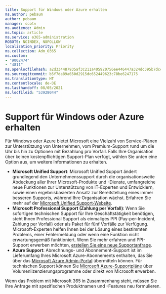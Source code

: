 ```yaml
---
title: Support für Windows oder Azure erhalten
ms.author: pebaum
author: pebaum
manager: scotv
ms.audience: Admin
ms.topic: article
ms.service: o365-administration
ROBOTS: NOINDEX, NOFOLLOW
localization_priority: Priority
ms.collection: Adm_O365
ms.custom:
- "9002474"
- "4811"
ms.openlocfilehash: a2d334487935af3c211a405920756ee446447a324dc395b7dcca253675ca9088
ms.sourcegitcommit: b5f7da89a650d2915dc652449623c78be6247175
ms.translationtype: HT
ms.contentlocale: de-DE
ms.lasthandoff: 08/05/2021
ms.locfileid: "53928044"
---
```

# <a name="get-support-for-windows-or-azure"></a>Support für Windows oder Azure erhalten

Für Windows oder Azure bietet Microsoft eine Vielzahl von Service-Plänen zur Unterstützung von Unternehmen, vom Premium-Support rund um die Uhr bis hin zu Optionen mit Bezahlung pro Vorfall. Falls Ihre Organisation über keinen kostenpflichtigen Support-Plan verfügt, wählen Sie unten eine Option aus, um weitere Informationen zu erhalten.

- **Microsoft Unified Support**: Microsoft Unified Support ändert grundlegend den Unternehmenssupport durch die organisationsweite Abdeckung aller Ihrer Microsoft-Produkte und -Dienste, umfangreiche neue Funktionen zur Unterstützung von IT-Experten und Entwicklern, sowie einen ergebnisbasierten Ansatz zur Bereitstellung eines immer besseren Supports, während Ihre Organisation wächst. Erfahren Sie mehr auf der [Microsoft Unified Support-Website](https://aka.ms/unified-support).
- **Microsoft Professional Support (Zahlung per Vorfall)**: Wenn Sie sofortigen technischen Support für Ihre Geschäftstätigkeit benötigen, steht Ihnen Professional Support als einmaliges PPI (Pay-per-Incident, Zahlung per Vorfall) oder als Paket für fünf Vorfälle zur Verfügung. Microsoft-Experten helfen Ihnen bei der Lösung eines bestimmten Problems, einer Fehlermeldung oder wenn eine Funktion nicht erwartungsgemäß funktioniert. Wenn Sie mehr erfahren und PPI-Support erwerben möchten, [erstellen Sie eine neue Supportanfrage](https://support.microsoft.com/supportforbusiness/productselection).
- **Azure Support**: Abrechnungs- und Abonnement-Support ist im Lieferumfang Ihres Microsoft Azure-Abonnements enthalten, das Sie über das [Microsoft Azure Admin-Portal](https://portal.azure.com/) übermitteln können. Für technischen Support können Sie [Microsoft Azure-Supportpläne](https://azure.microsoft.com/support/plans/) über Volumenlizenzierungsprogramme oder direkt von Microsoft erwerben.

Wenn das Problem mit Microsoft 365 in Zusammenhang steht, müssen Sie Ihre Anfrage mit spezifischen Produktnamen und -Features neu formulieren.
